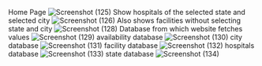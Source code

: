Home Page
![Screenshot (125)](https://user-images.githubusercontent.com/109368196/200117630-326c1fde-3312-4b8a-8055-a36e684802d7.png)
Show hospitals of the selected state and selected city
![Screenshot (126)](https://user-images.githubusercontent.com/109368196/200117652-d3cfc77c-e69e-4385-b260-12d25e82b44f.png)
Also shows facilities without selecting state and city
![Screenshot (128)](https://user-images.githubusercontent.com/109368196/200117678-eb686e1f-843b-4c78-a7f4-54cf01b81690.png)
Database from which website fetches values
![Screenshot (129)](https://user-images.githubusercontent.com/109368196/200117714-0bbcc080-eaf9-443a-945e-0c28a03b6a93.png)
availability database
![Screenshot (130)](https://user-images.githubusercontent.com/109368196/200117735-223d5f19-09c7-44c5-98bb-dec51d2ddd4b.png)
city database
![Screenshot (131)](https://user-images.githubusercontent.com/109368196/200117755-b37c215a-b531-46c3-8915-e7f0dde16f7d.png)
facility database
![Screenshot (132)](https://user-images.githubusercontent.com/109368196/200117796-b760fefa-c670-4ada-9cc7-b11d9f457535.png)
hospitals database
![Screenshot (133)](https://user-images.githubusercontent.com/109368196/200117813-6cbed8eb-f51b-4083-8c69-fd7d0e1728d7.png)
state database
![Screenshot (134)](https://user-images.githubusercontent.com/109368196/200117829-12ae6458-833a-4cfc-94da-7eb33fe9f027.png)
